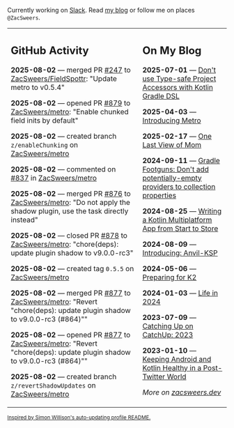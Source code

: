 Currently working on [Slack](https://slack.com/). Read [my blog](https://zacsweers.dev/) or follow me on places `@ZacSweers`.

<table><tr><td valign="top" width="60%">

## GitHub Activity
<!-- githubActivity starts -->
**2025-08-02** — merged PR [#247](https://github.com/ZacSweers/FieldSpottr/pull/247) to [ZacSweers/FieldSpottr](https://github.com/ZacSweers/FieldSpottr): "Update metro to v0.5.4"

**2025-08-02** — opened PR [#879](https://github.com/ZacSweers/metro/pull/879) to [ZacSweers/metro](https://github.com/ZacSweers/metro): "Enable chunked field inits by default"

**2025-08-02** — created branch `z/enableChunking` on [ZacSweers/metro](https://github.com/ZacSweers/metro)

**2025-08-02** — commented on [#837](https://github.com/ZacSweers/metro/pull/837#issuecomment-3146709163) in [ZacSweers/metro](https://github.com/ZacSweers/metro)

**2025-08-02** — merged PR [#876](https://github.com/ZacSweers/metro/pull/876) to [ZacSweers/metro](https://github.com/ZacSweers/metro): "Do not apply the shadow plugin, use the task directly instead"

**2025-08-02** — closed PR [#878](https://github.com/ZacSweers/metro/pull/878) to [ZacSweers/metro](https://github.com/ZacSweers/metro): "chore(deps): update plugin shadow to v9.0.0-rc3"

**2025-08-02** — created tag `0.5.5` on [ZacSweers/metro](https://github.com/ZacSweers/metro)

**2025-08-02** — merged PR [#877](https://github.com/ZacSweers/metro/pull/877) to [ZacSweers/metro](https://github.com/ZacSweers/metro): "Revert "chore(deps): update plugin shadow to v9.0.0-rc3 (#864)""

**2025-08-02** — opened PR [#877](https://github.com/ZacSweers/metro/pull/877) to [ZacSweers/metro](https://github.com/ZacSweers/metro): "Revert "chore(deps): update plugin shadow to v9.0.0-rc3 (#864)""

**2025-08-02** — created branch `z/revertShadowUpdates` on [ZacSweers/metro](https://github.com/ZacSweers/metro)
<!-- githubActivity ends -->
</td><td valign="top" width="40%">

## On My Blog
<!-- blog starts -->
**2025-07-01** — [Don't use Type-safe Project Accessors with Kotlin Gradle DSL](https://www.zacsweers.dev/dont-use-type-safe-project-accessors-with-kotlin-gradle-dsl/)

**2025-04-03** — [Introducing Metro](https://www.zacsweers.dev/introducing-metro/)

**2025-02-17** — [One Last View of Mom](https://www.zacsweers.dev/one-last-view-of-mom/)

**2024-09-11** — [Gradle Footguns: Don't add potentially-empty providers to collection properties](https://www.zacsweers.dev/gradle-footgun-adding-empty-providers-to-collection-properties/)

**2024-08-25** — [Writing a Kotlin Multiplatform App from Start to Store](https://www.zacsweers.dev/writing-a-kotlin-multiplatform-app-from-start-to-store/)

**2024-08-09** — [Introducing: Anvil-KSP](https://www.zacsweers.dev/introducing-anvil-ksp/)

**2024-05-06** — [Preparing for K2](https://www.zacsweers.dev/preparing-for-k2/)

**2024-01-03** — [Life in 2024](https://www.zacsweers.dev/life-in-2024/)

**2023-07-09** — [Catching Up on CatchUp: 2023](https://www.zacsweers.dev/catching-up-on-catchup-2023/)

**2023-01-10** — [Keeping Android and Kotlin Healthy in a Post-Twitter World](https://www.zacsweers.dev/keeping-android-healthy/)
<!-- blog ends -->
_More on [zacsweers.dev](https://zacsweers.dev/)_
</td></tr></table>

<sub><a href="https://simonwillison.net/2020/Jul/10/self-updating-profile-readme/">Inspired by Simon Willison's auto-updating profile README.</a></sub>